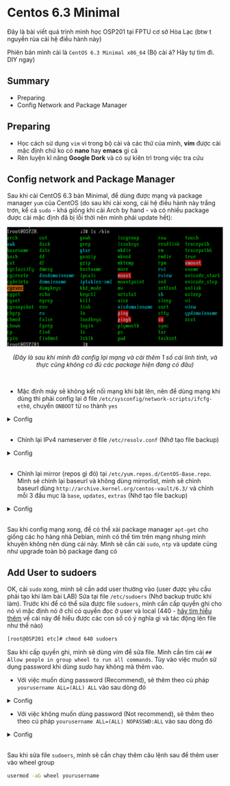 # **Centos 6.3 Minimal**

Đây là bài viết quá trình mình học OSP201 tại FPTU cơ sở Hòa Lạc (btw t nguyền rủa cái hệ điều hành này)

Phiên bản mình cài là `CentOS 6.3 Minimal x86_64` (Bộ cài á? Hãy tự tìm đi. DIY ngay)

## **Summary**
- Preparing
- Config Network and Package Manager

## **Preparing**
- Học cách sử dụng `vim` vì trong bộ cài và các thứ của mình, **vim** được cài mặc định chứ ko có **nano** hay **emacs** gì cả
- Rèn luyện kĩ năng **Google Dork** và có sự kiên trì trong việc tra cứu

## **Config network and Package Manager**
Sau khi cài CentOS 6.3 bản Minimal, để dùng được mạng và package manager `yum` của CentOS (do sau khi cài xong, cái hệ điều hành này trắng trơn, kể cả `sudo` - khá giống khi cài Arch by hand - và có nhiều package được cài mặc định đã bị lỗi thời nên mình phải update hết):

![](/images/After_config_network.png)

<p align="center"><i>(Đây là sau khi mình đã config lại mạng và cài thêm 1 số cái linh tinh, và thực cũng không có đủ các package hiện đang có đâu)</i></p></br>

- Mặc định máy sẽ không kết nối mạng khi bật lên, nên để dùng mạng khi dùng thì phải config lại ở file `/etc/sysconfig/network-scripts/ifcfg-eth0`, chuyển `ONBOOT` từ `no` thành `yes`

<details>
    <summary> Config </summary>

```
DEVICE="eth0"
BOOTPROTO="dhcp"
HWADDR="xx:xx:xx:xx:xx:xx"
NM_CONTROLLED="yes"
ONBOOT="yes"
TYPE="Ethernet"
UUID="xxxxxxxx-xxxx-xxxx-xxxx-xxxxxxxxxxxx"
```

</details></br>

- Chỉnh lại IPv4 nameserver ở file `/etc/resolv.conf` (Nhớ tạo file backup)

<details>
    <summary>Config</summary>

```
; generated by /sbin/dhclient-script
nameserver 8.8.8.8
nameserver 8.8.4.4
```

</details></br>

- Chỉnh lại mirror (repos gì đó) tại `/etc/yum.repos.d/CentOS-Base.repo`. Mình sẽ chỉnh lại baseurl và không dùng mirrorlist, mình sẽ chỉnh baseurl dùng `http://archive.kernel.org/centos-vault/6.3/` và chỉnh mỗi 3 đầu mục là `base`, `updates`, `extras`  (Nhớ tạo file backup)

<details>
    <summary>Config</summary>

```
...
[base]
name=CentOS-$releasever - Base
#mirrorlist=http://mirrorlist.centos.org/?release=$releasever&arch=$basearch&repo=os
#baseurl=http://mirror.centos.org/centos/$releasever/os/$basearch/
baseurl=http://archive.kernel.org/centos-vault/6.3/os/$basearch/
gpgcheck=1
gpgkey=file:///etc/pki/rpm-gpg/RPM-GPG-KEY-CentOS-6

#released updates
[updates]
name=CentOS-$releasever - Extras
#mirrorlist=http://mirrorlist.centos.org/?release=$releasever&arch=$basearch&repo=updates
#baseurl=http://mirror.centos.org/centos/$releasever/updates/$basearch/
baseurl=http://archive.kernel.org/centos-vault/6.3/updates/$basearch/
gpgcheck=1
gpgkey=file:///etc/pki/rpm-gpg/RPM-GPG-KEY-CentOS-6

#additional packages that may be useful
[extras]
name=CentOS-$releasever - Extras
#mirrorlist=http://mirrorlist.centos.org/?release=$releasever&arch=$basearch&repo=extras
#baseurl=http://mirror.centos.org/centos/$releasever/extras/$basearch/
baseurl=http://archive.kernel.org/centos-vault/6.3/extras/$basearch/
gpgcheck=1
gpgkey=file:///etc/pki/rpm-gpg/RPM-GPG-KEY-CentOS-6

...
```

</details></br>

Sau khi config mạng xong, để có thể xài package manager `apt-get` cho giống các họ hàng nhà Debian, mình có thể tìm trên mạng nhưng mình khuyên không nên dùng cái này. Mình sẽ cần cài `sudo`, `ntp` và update cũng như upgrade toàn bộ package đang có

## **Add User to sudoers**

OK, cài `sudo` xong, mình sẽ cần add user thường vào (user được yêu cầu phải tạo khi làm bài LAB)
Sửa tại file `/etc/sudoers` (Nhớ backup trước khi làm). Trước khi để có thể sửa được file `sudoers`, mình cần cấp quyền ghi cho nó vì mặc định nó ở chỉ có quyền đọc ở user và local (440 - [hãy tìm hiểu thêm](https://en.wikipedia.org/wiki/Chmod) về cái này để hiểu được các con số có ý nghĩa gì và tác động lên file như thế nào)

```bash
[root@OSP201 etc]# chmod 640 sudoers
```

Sau khi cấp quyền ghi, mình sẽ dùng *vim* để sửa file. Mình cần tìm cái `## Allow people in group wheel to run all commands`. Tùy vào việc muốn sử dụng password khi dùng *sudo* hay không mà thêm vào.

- Với việc muốn dùng password (Recommend), sẽ thêm theo cú pháp `yourusername ALL=(ALL) ALL` vào sau dòng đó

<details>
    <summary>Config</summary>

```
...
## Allows people in group wheel to run all commands
# %wheel    ALL=(ALL)   ALL

yourusername ALL=(ALL) ALL

## Same thing without a password
...
```

</details>

- Với việc không muốn dùng password (Not recommend), sẽ thêm theo theo cú pháp `yourusername ALL=(ALL) NOPASSWD:ALL` vào sau dòng đó

<details>
    <summary>Config</summary>
    
```
...
## Same thing without a password
# %wheel    ALL=(ALL)   NOPASSWD:ALL

yourusername ALL=(ALL) NOPASSWD:ALL

## Allows members of the users group to mount and unmount the
...
```
</details></br>

Sau khi sửa file `sudoers`, mình sẽ cần chạy thêm câu lệnh sau để thêm user vào wheel group
```bash
usermod -aG wheel yourusername
```
